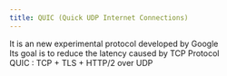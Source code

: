 ```yaml
---
title: QUIC (Quick UDP Internet Connections)
---
```


It is an new experimental protocol developed by Google  
Its goal is to reduce the latency caused by TCP Protocol  
QUIC : TCP + TLS + HTTP/2 over UDP